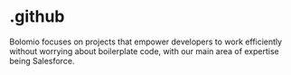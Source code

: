 # .github
Bolomio focuses on projects that empower developers to work efficiently without worrying about boilerplate code, with our main area of expertise being Salesforce.
